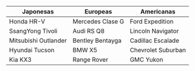 | Japonesas | Europeas | Americanas |
| --- | --- | --- |
| Honda HR-V | Mercedes Clase G | Ford Expedition |
| SsangYong Tivoli | Audi RS Q8 | Lincoln Navigator |
| Mitsubishi Outlander | Bentley Bentayga | Cadillac Escalade |
| Hyundai Tucson | BMW X5 | Chevrolet Suburban |
| Kia KX3 | Range Rover | GMC Yukon |
